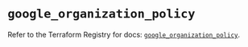 # `google_organization_policy`

Refer to the Terraform Registry for docs: [`google_organization_policy`](https://registry.terraform.io/providers/hashicorp/google-beta/5.19.0/docs/resources/google_organization_policy).
